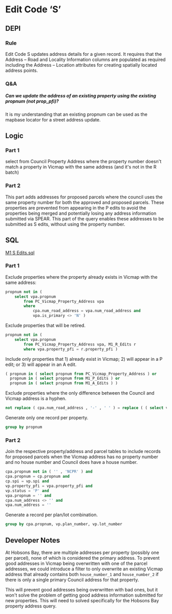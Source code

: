 # Edit Code ‘S’

## DEPI

### Rule

Edit Code S updates address details for a given record. It requires that the Address – Road and Locality Information columns are populated as required including the Address – Location attributes for creating spatially located address points.

### Q&A

##### Can we update the address of an existing property using the existing propnum (not prop_pfi)?

It is my understanding that an existing propnum can be used as the mapbase locator for a street address update.

## Logic

### Part 1

select from Council Property Address where the property number doesn't match a property in Vicmap with the same address (and it's not in the R batch)

### Part 2

This part adds addresses for proposed parcels where the council uses the same property number for both the approved and proposed parcels. These properties are prevented from appearing in the P edits to avoid the properties being merged and potentially losing any address information submitted via SPEAR. This part of the query enables these addresses to be submitted as S edits, without using the property number.

## SQL

[M1 S Edits.sql](https://github.com/groundtruth/PoziConnectConfig/blob/master/~Shared/SQL/M1%20S%20Edits.sql)

### Part 1

Exclude properties where the property already exists in Vicmap with the same address:

```sql
propnum not in (
    select vpa.propnum
        from PC_Vicmap_Property_Address vpa
        where
            cpa.num_road_address = vpa.num_road_address and
            vpa.is_primary <> 'N' )  
```

Exclude properties that will be retired.

```sql
propnum not in (
    select vpa.propnum
        from PC_Vicmap_Property_Address vpa, M1_R_Edits r
        where vpa.property_pfi = r.property_pfi )
```

Include only properties that 1) already exist in Vicmap; 2) will appear in a P edit; or 3) will appear in an A edit.

```sql
( propnum in ( select propnum from PC_Vicmap_Property_Address ) or
  propnum in ( select propnum from M1_P_Edits ) or
  propnum in ( select propnum from M1_A_Edits ) ) 
```

Exclude properties where the only difference between the Council and Vicmap address is a hyphen.

```sql
not replace ( cpa.num_road_address , '-' , ' ' ) = replace ( ( select vpa.num_road_address from PC_Vicmap_Property_Address vpa where vpa.propnum = cpa.propnum ) , '-' , ' ' ) and
```

Generate only one record per property.

```sql
group by propnum
```

### Part 2

Join the respective property/address and parcel tables to include records for proposed parcels when the Vicmap address has no property number and no house number and Council does have a house number.

```sql
cpa.propnum not in ( '' , 'NCPR' ) and
cpa.propnum = cp.propnum and
cp.spi = vp.spi and    
vp.property_pfi = vpa.property_pfi and
vp.status = 'P' and
vpa.propnum = '' and
cpa.num_address <> '' and
vpa.num_address = ''
```

Generate a record per plan/lot combination.

```sql
group by cpa.propnum, vp.plan_number, vp.lot_number
```

## Developer Notes

At Hobsons Bay, there are multiple addresses per property (possibly one per parcel), none of which is considered the primary address. To prevent good addresses in Vicmap being overwritten with one of the parcel addresses, we could introduce a filter to only overwrite an existing Vicmap address that already contains both `house_number_1` and `house_number_2` if there is only a single primary Council address for that property.

This will prevent good addresses being overwritten with bad ones, but it won't solve the problem of getting good address information submitted for new properties. This will need to solved specifically for the Hobsons Bay property address query.
